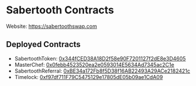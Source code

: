# Sabertooth Contracts

Website: https://sabertoothswap.com

## Deployed Contracts

- SabertoothToken: [0x344fCED38A18D2f58e90F7201127f2dE8e3D4605](https://bscscan.com/address/0x344fCED38A18D2f58e90F7201127f2dE8e3D4605)
- MasterChef: [0x0febb4523520ea2e0593014E5634Ad7345ac2C1e](https://bscscan.com/address/0x0febb4523520ea2e0593014E5634Ad7345ac2C1e)
- SabertoothReferral: [0xBE34a172Fb8f5D38f16AB22493A29ACe2182421c](https://bscscan.com/address/0xBE34a172Fb8f5D38f16AB22493A29ACe2182421c)
- Timelock: [0xf97df711F79C5475129e17805dE05b09ae1CdA09](https://bscscan.com/address/0xf97df711F79C5475129e17805dE05b09ae1CdA09)
